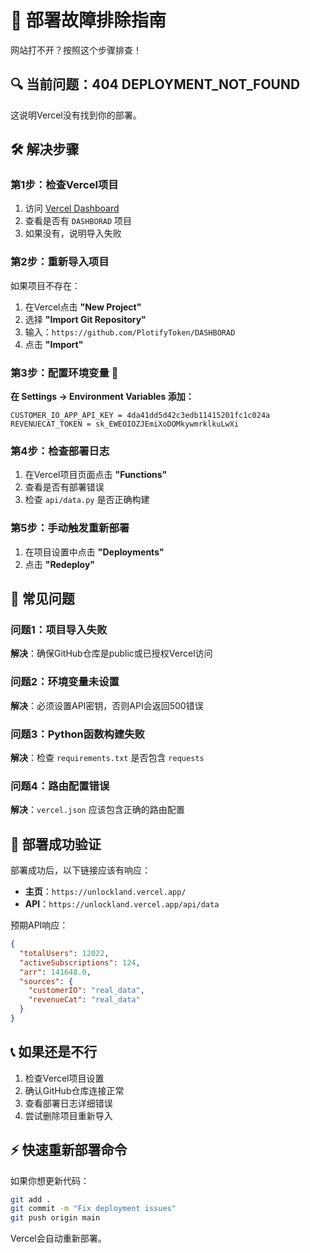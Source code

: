 # 🚨 部署故障排除指南

网站打不开？按照这个步骤排查！

## 🔍 当前问题：404 DEPLOYMENT_NOT_FOUND

这说明Vercel没有找到你的部署。

## 🛠️ 解决步骤

### 第1步：检查Vercel项目

1. 访问 [Vercel Dashboard](https://vercel.com/dashboard)
2. 查看是否有 `DASHBORAD` 项目
3. 如果没有，说明导入失败

### 第2步：重新导入项目

如果项目不存在：

1. 在Vercel点击 **"New Project"**
2. 选择 **"Import Git Repository"** 
3. 输入：`https://github.com/PlotifyToken/DASHBORAD`
4. 点击 **"Import"**

### 第3步：配置环境变量 🔑

**在 Settings → Environment Variables 添加：**

```
CUSTOMER_IO_APP_API_KEY = 4da41dd5d42c3edb11415201fc1c024a
REVENUECAT_TOKEN = sk_EWEOIOZJEmiXoDOMkywmrklkuLwXi
```

### 第4步：检查部署日志

1. 在Vercel项目页面点击 **"Functions"**
2. 查看是否有部署错误
3. 检查 `api/data.py` 是否正确构建

### 第5步：手动触发重新部署

1. 在项目设置中点击 **"Deployments"**
2. 点击 **"Redeploy"**

## 🔧 常见问题

### 问题1：项目导入失败
**解决**：确保GitHub仓库是public或已授权Vercel访问

### 问题2：环境变量未设置
**解决**：必须设置API密钥，否则API会返回500错误

### 问题3：Python函数构建失败
**解决**：检查 `requirements.txt` 是否包含 `requests`

### 问题4：路由配置错误
**解决**：`vercel.json` 应该包含正确的路由配置

## 🧪 部署成功验证

部署成功后，以下链接应该有响应：

- **主页**：`https://unlockland.vercel.app/`
- **API**：`https://unlockland.vercel.app/api/data`

预期API响应：
```json
{
  "totalUsers": 12022,
  "activeSubscriptions": 124,
  "arr": 141648.0,
  "sources": {
    "customerIO": "real_data",
    "revenueCat": "real_data"
  }
}
```

## 📞 如果还是不行

1. 检查Vercel项目设置
2. 确认GitHub仓库连接正常
3. 查看部署日志详细错误
4. 尝试删除项目重新导入

## ⚡ 快速重新部署命令

如果你想更新代码：

```bash
git add .
git commit -m "Fix deployment issues"
git push origin main
```

Vercel会自动重新部署。 